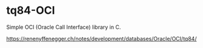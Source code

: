 # tq84-OCI

Simple OCI (Oracle Call Interface) library in C.

https://renenyffenegger.ch/notes/development/databases/Oracle/OCI/tq84/
